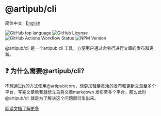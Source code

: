# @artipub/cli

简体中文 | [English](./README.md)

![GitHub top language](https://img.shields.io/github/languages/top/artipub/artipub)
![GitHub License](https://img.shields.io/github/license/artipub/artipub)
![GitHub Actions Workflow Status](https://img.shields.io/github/actions/workflow/status/artipub/artipub/publish.yml)
![NPM Version](https://img.shields.io/npm/v/%40artipub%2Fcli)

@artipub/cli 是一个artipub cli 工具，方便用户通过命令行进行文章的发布和更新。

## ❓ 为什么需要@artipub/cli?

不想通过js的方式使用@artipub/core，想更加轻量灵活的发布和更新文章至多个平台，写完文章后我就想立马将文章markdown 发布至多个平台，那么此时@artipub/cli 就是为了解决这个问题而衍生出来。

[阅读文档了解更多](https://artipub.github.io/artipub/)

